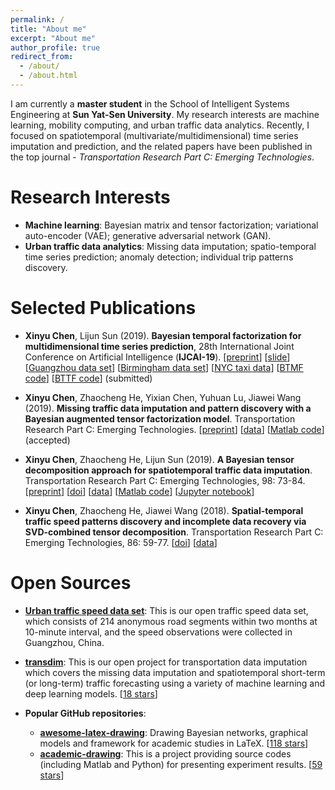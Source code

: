 ```yaml
---
permalink: /
title: "About me"
excerpt: "About me"
author_profile: true
redirect_from:
  - /about/
  - /about.html
---
```


I am currently a **master student** in the School of Intelligent Systems Engineering at **Sun Yat-Sen University**. My research interests are machine learning, mobility computing, and urban traffic data analytics. Recently, I focused on spatiotemporal (multivariate/multidimensional) time series imputation and prediction, and the related papers have been published in the top journal - *Transportation Research Part C: Emerging Technologies*.

Research Interests
======
- **Machine learning**: Bayesian matrix and tensor factorization; variational auto-encoder (VAE); generative adversarial network (GAN).
- **Urban traffic data analytics**: Missing data imputation; spatio-temporal time series prediction; anomaly detection; individual trip patterns discovery.

Selected Publications
======

- **Xinyu Chen**, Lijun Sun (2019). **Bayesian temporal factorization for multidimensional time series prediction**, 28th International Joint Conference on Artificial Intelligence (**IJCAI-19**). [[preprint](https://xinychen.github.io/paper/Bayesian-temporal-factorization.pdf)] [[slide](https://xinychen.github.io/paper/Bayesian-temporal-factorization-slide.pdf)] [[Guangzhou data set](http://doi.org/10.5281/zenodo.1205229)] [[Birmingham data set](https://archive.ics.uci.edu/ml/datasets/Parking+Birmingham)] [[NYC taxi data](http://www.nyc.gov/html/tlc/html/about/trip_record_data.shtml)] [[BTMF code](https://github.com/lijunsun/btmf)] [[BTTF code](https://github.com/lijunsun/bttf)] (submitted)

- **Xinyu Chen**, Zhaocheng He, Yixian Chen, Yuhuan Lu, Jiawei Wang (2019). **Missing traffic data imputation and pattern discovery with a Bayesian augmented tensor factorization model**. Transportation Research Part C: Emerging Technologies. [[preprint](https://xinychen.github.io/paper/BATF.pdf)] [[data](http://doi.org/10.5281/zenodo.1205229)] [[Matlab code](https://github.com/sysuits/BATF)] (accepted)

- **Xinyu Chen**, Zhaocheng He, Lijun Sun (2019). **A Bayesian tensor decomposition approach for spatiotemporal traffic data imputation**. Transportation Research Part C: Emerging Technologies, 98: 73-84. [[preprint](https://www.researchgate.net/publication/329177786_A_Bayesian_tensor_decomposition_approach_for_spatiotemporal_traffic_data_imputation)] [[doi](https://doi.org/10.1016/j.trc.2018.11.003)] [[data](http://doi.org/10.5281/zenodo.1205229)] [[Matlab code](https://github.com/lijunsun/bgcp_imputation)] [[Jupyter notebook](https://nbviewer.jupyter.org/github/xinychen/transdim/blob/master/BGCP_example.ipynb)]

- **Xinyu Chen**, Zhaocheng He, Jiawei Wang (2018). **Spatial-temporal traffic speed patterns discovery and incomplete data recovery via SVD-combined tensor decomposition**. Transportation Research Part C: Emerging Technologies, 86: 59-77. [[doi](http://doi.org/10.1016/j.trc.2017.10.023)] [[data](http://doi.org/10.5281/zenodo.1205229)]

Open Sources
=======
- [**Urban traffic speed data set**](https://zenodo.org/record/1205229): This is our open traffic speed data set, which consists of 214 anonymous road segments within two months at 10-minute interval, and the speed observations were collected in Guangzhou, China.

- [**transdim**](https://github.com/xinychen/transdim): This is our open project for transportation data imputation which covers the missing data imputation and spatiotemporal short-term (or long-term) traffic forecasting using a variety of machine learning and deep learning models. [[18 stars](https://github.com/xinychen/transdim/stargazers)]

- **Popular GitHub repositories**:
  - [**awesome-latex-drawing**](https://github.com/xinychen/awesome-latex-drawing): Drawing Bayesian networks, graphical models and framework for academic studies in LaTeX. [[118 stars](https://github.com/xinychen/awesome-latex-drawing/stargazers)]
  - [**academic-drawing**](https://github.com/xinychen/academic-drawing): This is a project providing source codes (including Matlab and Python) for presenting experiment results. [[59 stars](https://github.com/xinychen/academic-drawing/stargazers)]
